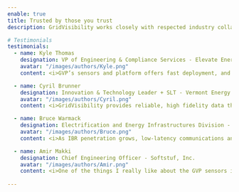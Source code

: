 ```yaml
---
enable: true
title: Trusted by those you trust
description: GridVisibility works closely with respected industry collaborators to help identify and solve today's toughest industry challenges. Here's what they have to say...

# Testimonials
testimonials:
  - name: Kyle Thomas
    designation: VP of Engineering & Compliance Services - Elevate Energy Consulting, Inc.
    avatar: "/images/authors/Kyle.png"
    content: <i>GVP’s sensors and platform offers fast deployment, and scalability and opens possibilities for numerous applications across transmission and distribution; supporting real-time distribution operations and planning, DER integration, improved grid performance monitoring, and better transmission system modeling and model validation to understand the rapidly evolving distribution system and its impact on the transmission system in both planning and operations.</i>

  - name: Cyril Brunner
    designation: Innovation & Technology Leader + SLT - Vermont Energy Cooperative (VEC)
    avatar: "/images/authors/Cyril.png"
    content: <i>GridVisibility provides reliable, high fidelity data that identifies faults and quantifies the magnitude of power quality issues on the distribution system for our distribution operators.</i>

  - name: Bruce Warmack
    designation: Electrification and Energy Infrastructures Division - Oak Ridge National Laboratory
    avatar: "/images/authors/Bruce.png"
    content: <i>As IBR penetration grows, low-latency communications and high fidelity observability are no longer optional. They become core infrastructure.</i>

  - name: Amir Makki
    designation: Chief Engineering Officer - Softstuf, Inc.
    avatar: "/images/authors/Amir.png"
    content: <i>One of the things I really like about the GVP sensors is that they give us Comtrade data files at 10,000 samples per second from any point in time. This allows us to use our Wavewin software to study possibilities. So far we have been able to use their data to identify lightning strikes, distortion, frequency deviation, outages, and we are now looking for high impedance faults. The possibilities are amazing. This new technology is just in time. </i>
    
---
```


